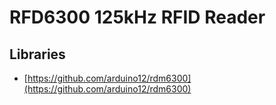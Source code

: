 # RFD6300 125kHz RFID Reader

## Libraries

* [https://github.com/arduino12/rdm6300](https://github.com/arduino12/rdm6300)
